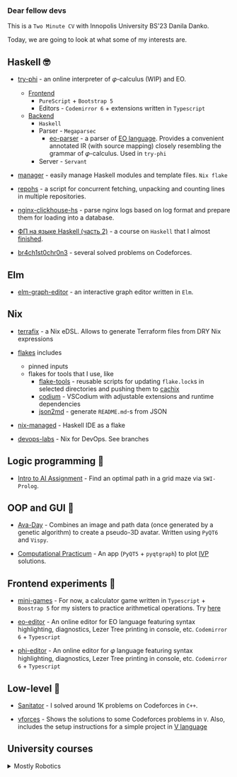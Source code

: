 ### Dear fellow devs

This is a `Two Minute CV` with Innopolis University BS'23 Danila Danko.

Today, we are going to look at what some of my interests are.

## Haskell 🤓

* [try-phi](https://github.com/objectionary/try-phi) - an online interpreter of 𝜑-calculus (WIP) and EO.

  * [Frontend](https://github.com/objectionary/try-phi/tree/main/front)
    * `PureScript` + `Bootstrap 5`
    * Editors - `Codemirror 6` + extensions written in `Typescript`
  * [Backend](https://github.com/objectionary/try-phi/tree/main/back)
    * `Haskell`
    * Parser - `Megaparsec`
      * [eo-parser](https://github.com/br4ch1st0chr0n3/eo-utils) - a parser of [EO language](https://github.com/objectionary/eo). Provides a convenient annotated IR (with source mapping) closely resembling the grammar of 𝜑-calculus. Used in `try-phi`
    * Server - `Servant`

* [manager](https://github.com/br4ch1st0chr0n3/flakes/blob/main/manager/README.md) - easily manage Haskell modules and template files. `Nix flake`

* [repohs](https://github.com/br4ch1st0chr0n3/repohs) - a script for concurrent fetching, unpacking and counting lines in multiple repositories.

* [nginx-clickhouse-hs](https://github.com/br4ch1st0chr0n3/nginx-clickhouse-hs) - parse nginx logs based on log format and prepare them for loading into a database.

* [ФП на языке Haskell (часть 2)](https://stepik.org/cert/1492090) - a course on `Haskell` that I almost [finished](https://stepik.org/users/124553190).

* [br4ch1st0chr0n3](https://codeforces.com/submissions/brachistochrone) - several solved problems on Codeforces.

## Elm

* [elm-graph-editor](https://github.com/br4ch1st0chr0n3/elm-graph-editor) - an interactive graph editor written in `Elm`.

## Nix

* [terrafix](https://github.com/br4ch1st0chr0n3/terrafix) - a Nix eDSL. Allows to generate Terraform files from DRY Nix expressions

* [flakes](https://github.com/br4ch1st0chr0n3/flakes) includes
  * pinned inputs
  * flakes for tools that I use, like
    * [flake-tools](https://github.com/br4ch1st0chr0n3/flakes/tree/main/flake-tools) - reusable scripts for updating `flake.lock`s in selected directories and pushing them to [cachix](https://www.cachix.org/)
    * [codium](https://github.com/br4ch1st0chr0n3/flakes/tree/main/codium) - VSCodium with adjustable extensions and runtime dependencies
    * [json2md](https://github.com/br4ch1st0chr0n3/flakes/tree/main/json2md) - generate `README.md`-s from JSON

* [nix-managed](https://github.com/br4ch1st0chr0n3/nix-managed) - Haskell IDE as a flake

* [devops-labs](https://github.com/br4ch1st0chr0n3/devops-labs) - Nix for DevOps. See branches

## Logic programming 🤯

* [Intro to AI Assignment](https://github.com/br4ch1st0chr0n3/AI) - Find an optimal path in a grid maze via `SWI-Prolog`.

## OOP and GUI 🥸

* [Ava-Day](https://github.com/RO-DIS/Ava-day) - Combines an image and path data (once generated by a genetic algorithm) to create a pseudo-3D avatar. Written using `PyQT6` and `Vispy`.

* [Computational Practicum](https://github.com/br4ch1st0chr0n3/ComputationalPracticum) - An app (`PyQT5` + `pyqtgraph`) to plot [IVP](https://en.wikipedia.org/wiki/Initial_value_problem) solutions.

## Frontend experiments 🤕

* [mini-games](https://github.com/br4ch1st0chr0n3/mini-games) - For now, a calculator game written in `Typescript` + `Boostrap 5` for my sisters to practice arithmetical operations. Try [here](https://br4ch1st0chr0n3.github.io/mini-games/)

* [eo-editor](https://github.com/br4ch1st0chr0n3/eo-editor) - An online editor for EO language featuring syntax highlighting, diagnostics, Lezer Tree printing in console, etc. `Codemirror 6` + `Typescript`

* [phi-editor](https://github.com/br4ch1st0chr0n3/phi-editor) - An online editor for 𝜑 language featuring syntax highlighting, diagnostics, Lezer Tree printing in console, etc. `Codemirror 6` + `Typescript`

## Low-level 🤠

* [Sanitator](https://codeforces.com/profile/sanitator) - I solved around 1K problems on Codeforces in `C++`.

* [vforces](https://github.com/br4ch1st0chr0n3/vforces) - Shows the solutions to some Codeforces problems in `V`. Also, includes the setup instructions for a simple project in [V language](https://github.com/vlang/v)

## University courses

<details>
 <summary>Mostly Robotics</summary>

* [Project 32](https://github.com/br4ch1st0chr0n3/Project-32) - A setup for an olympiad during `Differential Equations` F20 course. The rule was to use `Mathematica` for all solutions

* [F21-TM](https://github.com/br4ch1st0chr0n3/F21TM) - A repository for the `Theoretical mechanics` course. `Python`

* [F21-Meh](https://github.com/br4ch1st0chr0n3/F21Meh) - A repository for the `Mechatronics` course. `Python`

* [F21-FoR](https://github.com/br4ch1st0chr0n3/F21FoR) - A repository for the `Fundamentals of Robotics` course. `Python`

* [F21-RoS](https://github.com/br4ch1st0chr0n3/robotic_systems_labs) - A repository for the `Fundamentals of Robotics` course. `Python`

* [S22-MM](https://github.com/br4ch1st0chr0n3/M-and-Ms) - A repository for the `Fundamentals of Robotics` course. `Python`

* [S22-MM](https://github.com/br4ch1st0chr0n3/M-and-Ms) - A repository for the `Mechanics and Machines` course. `Python`

* [S22-ANC](https://github.com/br4ch1st0chr0n3/ANC) - A repository for the `Applied Nonlinear control` course. `Python`

* [S22-S&S](https://github.com/br4ch1st0chr0n3/S22-sensors-and-sensing) - A repository for the `Sensors and Sensing` course. `Python`

</details>

<!--
**br4ch1st0chr0n3/br4ch1st0chr0n3** is a ✨ _special_ ✨ repository because its `README.md` (this file) appears on your GitHub profile.

Here are some ideas to get you started:

- 🔭 I’m currently working on ...
- 🌱 I’m currently learning ...
- 👯 I’m looking to collaborate on ...
- 🤔 I’m looking for help with ...
- 💬 Ask me about ...
- 📫 How to reach me: ...
- 😄 Pronouns: ...
- ⚡ Fun fact: ...
-->
